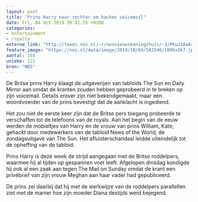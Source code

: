 ```yaml
---
layout: post
title: "Prins Harry naar rechter om hacken voicemail"
date: Fri, 04 Oct 2019 20:41:55 +0200
categories: 
- entertainment 
- royalty 
externe_link: "http://feeds.nos.nl/~r/nosnieuwskoningshuis/~3/PKuJ2AaAs8s/2304717"
feature_image: "https://nos.nl/data/image/2019/10/04/582546/1008x567.jpg"
aantal: 184
unieke: 121
bron: "NOS"
---
```


<p>De Britse prins Harry klaagt de uitgeverijen van tabloids The Sun en Daily Mirror aan omdat de kranten zouden hebben geprobeerd in te breken op zijn voicemail. Details erover zijn niet bekendgemaakt, maar een woordvoerder van de prins bevestigt dat de aanklacht is ingediend.</p>
<p>Het zou niet de eerste keer zijn dat de Britse pers toegang probeerde te verschaffen tot de telefoons van de royals. Aan het begin van de eeuw werden de mobieltjes van Harry en de vrouw van prins William, Kate, gehackt door medewerkers van de tabloid News of the World, de zondagsuitgave van The Sun. Het afluisterschandaal leidde uiteindelijk tot de opheffing van de tabloid.</p>
<p>Prins Harry is deze week de strijd aangegaan met de Britse roddelpers, waarmee hij al tijden op gespannen voet leeft. Afgelopen dinsdag kondigde hij ook al een zaak aan tegen The Mail on Sunday omdat de krant een privébrief van zijn vrouw Meghan aan haar vader had gepubliceerd.</p>
<p>De prins zei daarbij dat hij met de werkwijze van de roddelpers parallellen ziet met de manier hoe zijn moeder Diana destijds werd bejegend.</p><img src="http://feeds.feedburner.com/~r/nosnieuwskoningshuis/~4/PKuJ2AaAs8s" height="1" width="1" alt=""/>
